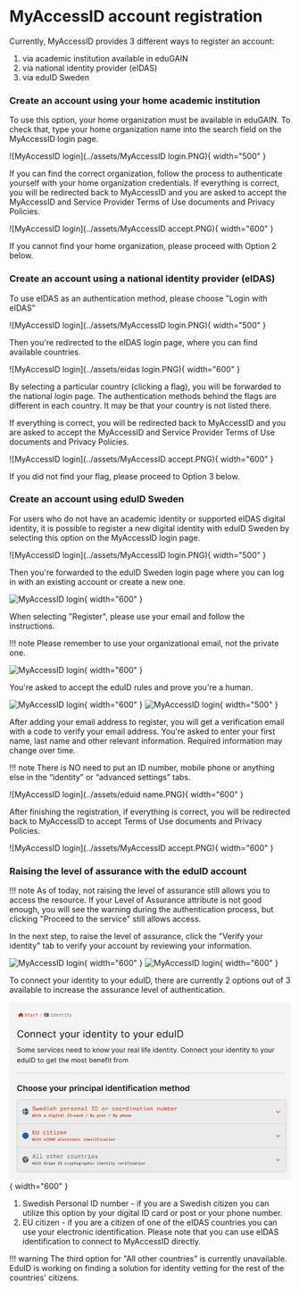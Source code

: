 # MyAccessID account registration

Currently, MyAccessID provides 3 different ways to register an account:

1. via academic institution available in eduGAIN
2. via national identity provider (eIDAS)
3. via eduID Sweden

### Create an account using your home academic institution

To use this option, your home organization must be available in eduGAIN.
To check that, type your home organization name into the search field on the MyAccessID login page.

![MyAccessID login](../assets/MyAccessID login.PNG){ width="500" }

If you can find the correct organization, follow the process to authenticate yourself with your home organization credentials. If everything is correct, you will be redirected back to MyAccessID and you are asked to accept the MyAccessID and Service Provider Terms of Use documents and Privacy Policies.

![MyAccessID login](../assets/MyAccessID accept.PNG){ width="600" }

If you cannot find your home organization, please proceed with Option 2 below.

### Create an account using a national identity provider (eIDAS)

To use eIDAS as an authentication method, please choose "Login with eIDAS"

![MyAccessID login](../assets/MyAccessID login.PNG){ width="500" }

Then you're redirected to the eIDAS login page, where you can find available countries.

![MyAccessID login](../assets/eidas login.PNG){ width="600" }

By selecting a particular country (clicking a flag), you will be forwarded to the national login page. 
The authentication methods behind the flags are different in each country. It may be that your country is not listed there.

If everything is correct, you will be redirected back to MyAccessID and you are asked to accept the MyAccessID and Service Provider Terms of Use documents and Privacy Policies.

![MyAccessID login](../assets/MyAccessID accept.PNG){ width="600" }

If you did not find your flag, please proceed to Option 3 below.

### Create an account using eduID Sweden

For users who do not have  an academic identity or supported eIDAS digital identity, it is possible to register a new digital identity with eduID Sweden by selecting this option on the MyAccessID login page.

![MyAccessID login](../assets/MyAccessID login.PNG){ width="500" }

Then you're forwarded to the eduID Sweden login page where you can log in with an existing account or create a new one.

![MyAccessID login](../assets/EduID_login.png){ width="600" }

When selecting "Register", please use your email and follow the instructions.

!!! note
    Please remember to use your organizational email, not the private one.

![MyAccessID login](../assets/EduID_register.png){ width="600" }

You're asked to accept the eduID rules and prove you're a human.

![MyAccessID login](../assets/EduID_rules.png){ width="600" }
![MyAccessID login](../assets/EduID_confirm_human.png){ width="500" }

After adding your email address to register, you will get a verification email with a code to verify your email address. 
You're asked to enter your first name, last name and other relevant information. Required information may change over time.

!!! note
    There is NO need to put an ID number, mobile phone or anything else in the “identity” or “advanced settings” tabs.

![MyAccessID login](../assets/eduid name.PNG){ width="600" }

After finishing the registration, if everything is correct, you will be redirected back to MyAccessID to accept Terms of Use documents and Privacy Policies.

![MyAccessID login](../assets/MyAccessID accept.PNG){ width="600" }

### Raising the level of assurance with the eduID account

!!! note
    As of today, not raising the level of assurance still allows you to access the resource. If your Level of Assurance attribute is not good enough, you will see the warning during the authentication process, but clicking "Proceed to the service" still allows access.
 

In the next step, to raise the level of assurance, click the "Verify your identity" tab to verify your account by reviewing your information.

![MyAccessID login](../assets/verify_identity_1.png){ width="600" }
![MyAccessID login](../assets/verify_identity_2.png){ width="600" }

To connect your identity to your eduID, there are currently 2 options out of 3 available to increase the assurance level of authentication.

![MyAccessID login](../assets/Account_verification_new.png){ width="600" }

1. Swedish Personal ID number - if you are a Swedish citizen you can utilize this option by your digital ID card or post or your phone number.
2. EU citizen - if you are a citizen of one of the eIDAS countries you can use your electronic identification. Please note that you can use eIDAS identification to connect to MyAccessID directly.

!!! warning
    The third option for "All other countries" is currently unavailable. EduID is working on finding a solution for identity vetting for the rest of the countries' citizens.












